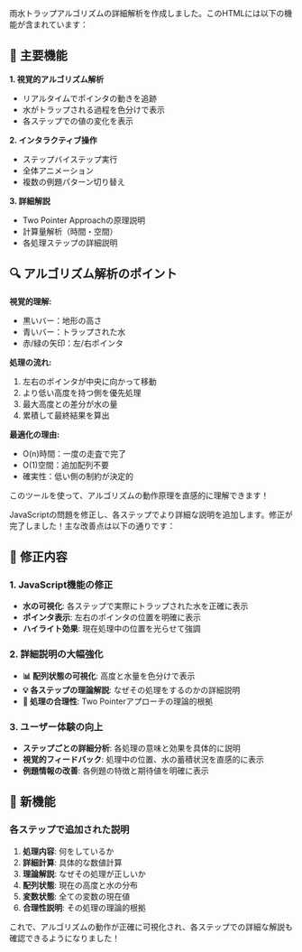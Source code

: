 雨水トラップアルゴリズムの詳細解析を作成しました。このHTMLには以下の機能が含まれています：

## 🎯 主要機能

**1. 視覚的アルゴリズム解析**

- リアルタイムでポインタの動きを追跡
- 水がトラップされる過程を色分けで表示
- 各ステップでの値の変化を表示

**2. インタラクティブ操作**

- ステップバイステップ実行
- 全体アニメーション
- 複数の例題パターン切り替え

**3. 詳細解説**

- Two Pointer Approachの原理説明
- 計算量解析（時間・空間）
- 各処理ステップの詳細説明

## 🔍 アルゴリズム解析のポイント

**視覚的理解:**

- 黒いバー：地形の高さ
- 青いバー：トラップされた水
- 赤/緑の矢印：左/右ポインタ

**処理の流れ:**

1. 左右のポインタが中央に向かって移動
2. より低い高度を持つ側を優先処理
3. 最大高度との差分が水の量
4. 累積して最終結果を算出

**最適化の理由:**

- O(n)時間：一度の走査で完了
- O(1)空間：追加配列不要
- 確実性：低い側の制約が決定的

このツールを使って、アルゴリズムの動作原理を直感的に理解できます！

JavaScriptの問題を修正し、各ステップでより詳細な説明を追加します。修正が完了しました！主な改善点は以下の通りです：

## 🔧 修正内容

### **1. JavaScript機能の修正**

- **水の可視化**: 各ステップで実際にトラップされた水を正確に表示
- **ポインタ表示**: 左右のポインタの位置を明確に表示
- **ハイライト効果**: 現在処理中の位置を光らせて強調

### **2. 詳細説明の大幅強化**

- **📊 配列状態の可視化**: 高度と水量を色分けで表示
- **💡 各ステップの理論解説**: なぜその処理をするのかの詳細説明
- **🤔 処理の合理性**: Two Pointerアプローチの理論的根拠

### **3. ユーザー体験の向上**

- **ステップごとの詳細分析**: 各処理の意味と効果を具体的に説明
- **視覚的フィードバック**: 処理中の位置、水の蓄積状況を直感的に表示
- **例題情報の改善**: 各例題の特徴と期待値を明確に表示

## 🎯 新機能

### **各ステップで追加された説明**

1. **処理内容**: 何をしているか
2. **詳細計算**: 具体的な数値計算
3. **理論解説**: なぜその処理が正しいか
4. **配列状態**: 現在の高度と水の分布
5. **変数状態**: 全ての変数の現在値
6. **合理性説明**: その処理の理論的根拠

これで、アルゴリズムの動作が正確に可視化され、各ステップでの詳細な解説も確認できるようになりました！
